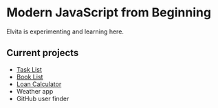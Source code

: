 # Modern JavaScript from Beginning

Elvita is experimenting and learning here.

## Current projects

* [Task List](TaskList)
* [Book List](BookList)
* [Loan Calculator](LoanCalculator)
* Weather app
* GitHub user finder

